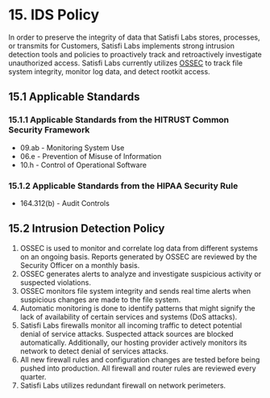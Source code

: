 # 15. IDS Policy

In order to preserve the integrity of data that Satisfi Labs stores, processes, or transmits for Customers, Satisfi Labs implements strong intrusion detection tools and policies to proactively track and retroactively investigate unauthorized access. Satisfi Labs currently utilizes [OSSEC](http://www.ossec.net/) to track file system integrity, monitor log data, and detect rootkit access.

## 15.1 Applicable Standards

### 15.1.1 Applicable Standards from the HITRUST Common Security Framework

* 09.ab - Monitoring System Use
* 06.e - Prevention of Misuse of Information
* 10.h - Control of Operational Software

### 15.1.2 Applicable Standards from the HIPAA Security Rule

* 164.312(b) - Audit Controls

## 15.2 Intrusion Detection Policy

1. OSSEC is used to monitor and correlate log data from different systems on an ongoing basis. Reports generated by OSSEC are reviewed by the Security Officer on a monthly basis.
2. OSSEC generates alerts to analyze and investigate suspicious activity or suspected violations.
3. OSSEC monitors file system integrity and sends real time alerts when suspicious changes are made to the file system.
4. Automatic monitoring is done to identify patterns that might signify the lack of availability of certain services and systems (DoS attacks).
5. Satisfi Labs firewalls monitor all incoming traffic to detect potential denial of service attacks. Suspected attack sources are blocked automatically. Additionally, our hosting provider actively monitors its network to detect denial of services attacks.
6. All new firewall rules and configuration changes are tested before being pushed into production. All firewall and router rules are reviewed every quarter.
7. Satisfi Labs utilizes redundant firewall on network perimeters.

